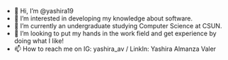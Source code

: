 - 👋 Hi, I’m @yashira19
- 👀 I’m interested in developing my knowledge about software. 
- 🌱 I’m currently an undergraduate studying Computer Science at CSUN. 
- 💞️ I’m looking to put my hands in the work field and get experience by doing what I like!
- 📫 How to reach me on IG: yashira_av / LinkIn: Yashira Almanza Valer 

<!---
yashira19/yashira19 is a ✨ special ✨ repository because its `README.md` (this file) appears on your GitHub profile.
You can click the Preview link to take a look at your changes.
--->
